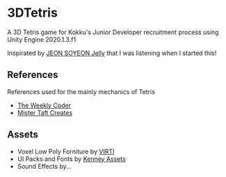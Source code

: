 # 3DTetris
A 3D Tetris game for Kokku's Junior Developer recruitment process using Unity Engine 2020.1.3.f1

Inspirated by [JEON SOYEON Jelly](https://www.youtube.com/watch?v=FJ8kJdTYj1o) that I was listening when I started this!

## References
References used for the mainly mechanics of Tetris
- [The Weekly Coder](https://www.youtube.com/playlist?list=PLiRrp7UEG13axMHD7Kqdiy30c7ZBu_Zn7)
- [Mister Taft Creates](https://www.youtube.com/watch?v=KRm2dlcp7Nk&t=2709s&ab_channel=MisterTaftCreates)

## Assets
- Voxel Low Poly Forniture by [VIRTI](https://assetstore.unity.com/packages/3d/props/furniture/voxel-furniture-free-170365)
- UI Packs and Fonts by [Kenney Assets](https://www.kenney.nl/assets?q=ui)
- Sound Effects by...

